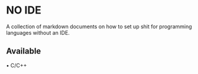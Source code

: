 # NO IDE<A>

A collection of markdown documents on how to set up shit for programming languages without an IDE.

## Available

• C/C++
